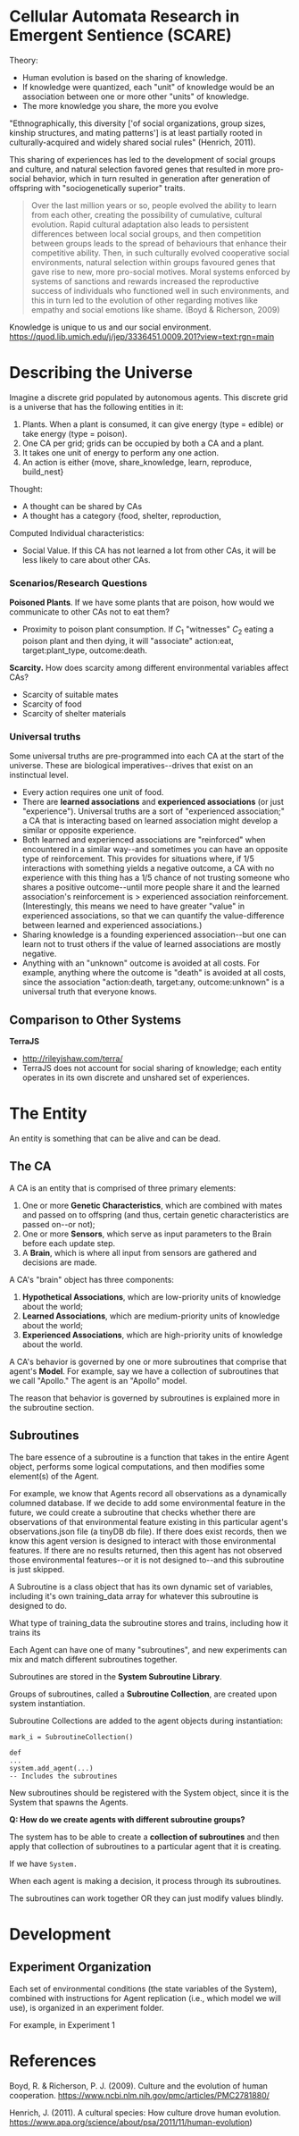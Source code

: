 # Cellular Automata Research in Emergent Sentience (SCARE)

Theory: 

* Human evolution is based on the sharing of knowledge.
* If knowledge were quantized, each "unit" of knowledge would be an association between 
one or more other "units" of knowledge.
* The more knowledge you share, the more you evolve

"Ethnographically, this diversity ['of social organizations, group sizes, kinship 
structures, and mating patterns'] is at least partially rooted in culturally-acquired and 
widely shared social rules" (Henrich, 2011).

This sharing of experiences has led to the development of social groups and culture, and 
natural selection favored genes that resulted in more pro-social behavior, which in turn 
resulted in generation after generation of offspring with "sociogenetically superior" 
traits.

> Over the last million years or so, people evolved the ability to learn from each other, 
creating the possibility of cumulative, cultural evolution. Rapid cultural adaptation 
also leads to persistent differences between local social groups, and then competition 
between groups leads to the spread of behaviours that enhance their competitive ability. 
Then, in such culturally evolved cooperative social environments, natural selection 
within groups favoured genes that gave rise to new, more pro-social motives. Moral 
systems enforced by systems of sanctions and rewards increased the reproductive 
success of individuals who functioned well in such environments, and this in turn led to 
the evolution of other regarding motives like empathy and social emotions like shame. 
(Boyd & Richerson, 2009)

Knowledge is unique to us and our social environment. 
https://quod.lib.umich.edu/j/jep/3336451.0009.201?view=text;rgn=main

# Describing the Universe

Imagine a discrete grid populated by autonomous agents. This discrete grid is a 
universe that has the following entities in it:

1. Plants. When a plant is consumed, it can give energy (type = edible) or take energy 
(type = poison).
2. One CA per grid; grids can be occupied by both a CA and a plant.
4. It takes one unit of energy to perform any one action.
5. An action is either {move, share_knowledge, learn, reproduce, build_nest}

Thought:
* A thought can be shared by CAs
* A thought has a category {food, shelter, reproduction, 

Computed Individual characteristics:
* Social Value. If this CA has not learned a lot from other CAs, it will be less likely 
to care about other CAs. 

### Scenarios/Research Questions
**Poisoned Plants**. If we have some plants that are poison, how would we communicate to 
other CAs not to eat them? 
* Proximity to poison plant consumption. If $C_1$ "witnesses" $C_2$ eating a poison 
plant and then dying, it will "associate" action:eat, target:plant_type, outcome:death.

**Scarcity.** How does scarcity among different environmental variables affect CAs?
* Scarcity of suitable mates
* Scarcity of food
* Scarcity of shelter materials

### Universal truths
Some universal truths are pre-programmed into each CA at the start of the universe. These 
are biological imperatives--drives that exist on an instinctual level. 
* Every action requires one unit of food.
* There are **learned associations** and **experienced associations** (or just 
"experience"). Universal truths are a sort of "experienced association;" a CA that is 
interacting based on learned association might develop a similar or opposite experience. 
* Both learned and experienced associations are "reinforced" when encountered in a 
similar way--and sometimes you can have an opposite type of reinforcement. This provides 
for situations where, if 1/5 interactions with something yields a negative outcome, a CA 
with no experience with this thing has a 1/5 chance of not trusting someone who shares a 
positive outcome--until more people share it and the learned association's reinforcement 
is > experienced association reinforcement. (Interestingly, this means we need to have 
greater "value" in experienced associations, so that we can quantify the value-difference 
between learned and experienced associations.)
* Sharing knowledge is a founding experienced association--but one can learn not to trust 
others if the value of learned associations are mostly negative.
* Anything with an "unknown" outcome is avoided at all costs. For example, anything where 
the outcome is "death" is avoided at all costs, since the association "action:death, target:any, outcome:unknown" is a universal truth that everyone knows. 



## Comparison to Other Systems

**TerraJS**
* http://rileyjshaw.com/terra/
* TerraJS does not account for social sharing of knowledge; each entity operates in its 
own discrete and unshared set of experiences.


# The Entity

An entity is something that can be alive and can be dead. 

## The CA

A CA is an entity that is comprised of three primary elements:

1. One or more **Genetic Characteristics**, which are combined with mates and passed on 
to offspring (and thus, certain genetic characteristics are passed on--or not);
2. One or more **Sensors**, which serve as input parameters to the Brain before
each update step.
2. A **Brain**, which is where all input from sensors are gathered and 
decisions are made.

A CA's "brain" object has three components:

1. **Hypothetical Associations**, which are low-priority units of knowledge
about the world;
1. **Learned Associations**, which are medium-priority units of knowledge about the
world;
3. **Experienced Associations**, which are high-priority units of knowledge
about the world.  

A CA's behavior is governed by one or more subroutines that comprise that
agent's **Model**. For example, say we have a collection of subroutines
that we call "Apollo." The agent is an "Apollo" model. 

The reason that behavior is governed by subroutines is explained more in the 
subroutine section. 

## Subroutines

The bare essence of a subroutine is a function that takes in the entire Agent object,
performs some logical computations, and then modifies some element(s) of the Agent. 

For example, we know that Agents record all observations as a dynamically columned
database. If we decide to add some environmental feature in the future, we could create
a subroutine that checks whether there are observations of that environmental feature
existing in this particular agent's observations.json file (a tinyDB db file). If 
there does exist records, then we know this agent version is designed to interact with
those environmental features. If there are no results returned, then this agent has not
observed those environmental features--or it is not designed to--and this subroutine
is just skipped.

A Subroutine is a class object that has its own dynamic set of variables, including 
it's own training_data array for whatever this subroutine is designed to do. 

What type of training_data the subroutine stores and trains, including how it trains its


Each Agent can have one of many "subroutines", and new experiments can mix and match
different subroutines together.

Subroutines are stored in the **System Subroutine Library**. 

Groups of subroutines, called a **Subroutine Collection**, are created upon system instantiation. 



Subroutine Collections are added to the agent objects during instantiation:

```
mark_i = SubroutineCollection()

def 
...
system.add_agent(...)
-- Includes the subroutines
```

New subroutines should be registered with the System object, since it is the System that
spawns the Agents. 

**Q: How do we create agents with different subroutine groups?**

The system has to be able to create a **collection of subroutines** and then apply that
collection of subroutines to a particular agent that it is creating. 

If we have `System.`

When each agent is making a decision, it process through its subroutines.

The subroutines can work together OR they can just modify values blindly. 


# Development 

## Experiment Organization

Each set of environmental conditions (the state variables of the System), combined with
instructions for Agent replication (i.e., which model we will use), is organized in an
experiment folder. 

For example, in Experiment 1 




# References

Boyd, R. & Richerson, P. J. (2009). Culture and the evolution of human cooperation. 
https://www.ncbi.nlm.nih.gov/pmc/articles/PMC2781880/

Henrich, J. (2011). A cultural species: How culture drove human evolution. 
https://www.apa.org/science/about/psa/2011/11/human-evolution)
